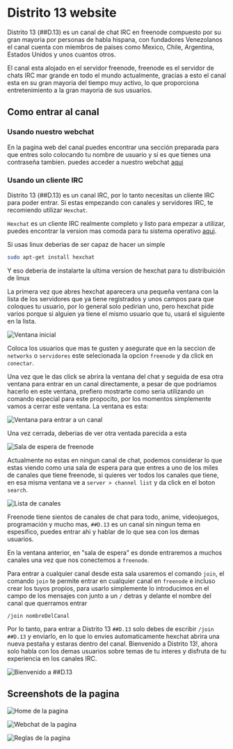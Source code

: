 # Distrito 13 website

Distrito 13 (##D.13) es un canal de chat IRC en freenode compuesto por su gran mayoria por personas de habla hispana, con fundadores Venezolanos el canal cuenta con miembros de paises como Mexico, Chile, Argentina, Estados Unidos y unos cuantos otros.

El canal esta alojado en el servidor freenode, freenode es el servidor de chats IRC mar grande en todo el mundo actualmente, gracias a esto el canal esta en su gran mayoria del tiempo muy activo, lo que proporciona entretenimiento a la gran mayoria de sus usuarios.

## Como entrar al canal

### Usando nuestro webchat
En la pagina web del canal puedes encontrar una sección preparada para que entres solo colocando tu nombre de usuario y sí es que tienes una contraseña tambien. puedes acceder a nuestro webchat [aqui]( www.google.com)

### Usando un cliente IRC
Distrito 13 (##D.13) es un canal IRC, por lo tanto necesitas un cliente IRC para poder entrar. Si estas empezando con canales y servidores IRC, te recomiendo utilizar `Hexchat`.

`Hexchat` es un cliente IRC realmente completo y listo para empezar a utilizar, puedes encontrar la version mas comoda para tu sistema operativo [aqui](https://hexchat.github.io/downloads.html). 

Si usas linux deberias de ser capaz de hacer un simple
```bash
sudo apt-get install hexchat
```
Y eso deberia de instalarte la ultima version de hexchat para tu distribuición de linux

La primera vez que abres hexchat aparecera una pequeña ventana con la lista de los servidores que ya tiene registrados y unos campos para que coloques tu usuario, por lo general solo pedirian uno, pero hexchat pide varios porque si alguien ya tiene el mismo usuario que tu, usará el siguiente en la lista.

![Ventana inicial](https://github.com/GamertodArk/distrito-13-website/blob/master/project-screenshots/hexchat-tutotial/network-list.png "Ventana inicial")

Coloca los usuarios que mas te gusten y asegurate que en la seccion de `networks` o `servidores` este selecionada la opcion `freenode` y da click en `conectar`.

Una vez que le das click se abrira la ventana del chat y seguida de esa otra ventana para entrar en un canal directamente, a pesar de que podriamos hacerlo en este ventana, prefiero mostrarte como seria utilizando un comando especial para este propocito, por los momentos simplemente vamos a cerrar este ventana. La ventana es esta:

![Ventana para entrar a un canal](https://github.com/GamertodArk/distrito-13-website/blob/master/project-screenshots/hexchat-tutotial/join-a-channel.png "Ventana para entrar a un canal")

Una vez cerrada, deberias de ver otra ventada parecida a esta

![Sala de espera de freenode](https://github.com/GamertodArk/distrito-13-website/blob/master/project-screenshots/hexchat-tutotial/freenode-standBy-room.png "Sala de espera de freenode")

Actualmente no estas en ningun canal de chat, podemos considerar lo que estas viendo como una sala de espera para que entres a uno de los miles de canales que tiene freenode, si quieres ver todos los canales que tiene, en esa misma ventana ve a `server > channel list` y da click en el boton `search`.

![Lista de canales](https://github.com/GamertodArk/distrito-13-website/blob/master/project-screenshots/hexchat-tutotial/channel-list.png "Lista de canales")

Freenode tiene sientos de canales de chat para todo, anime, videojuegos, programación y mucho mas, `##D.13` es un canal sin ningun tema en espesifico, puedes entrar ahi y hablar de lo que sea con los demas usuarios.

En la ventana anterior, en "sala de espera" es donde entraremos a muchos canales una vez que nos conectemos a `freenode`.

Para entrar a cualquier canal desde esta sala usaremos el comando `join`, el comando `join` te permite entrar en cualquier canal en `freenode` e incluso crear los tuyos propios, para usarlo simplemente lo introducimos en el campo de los mensajes con junto a un `/` detras y delante el nombre del canal que querramos entrar

```/join nombreDelCanal```

Por lo tanto, para entrar a Distrito 13 `##D.13` solo debes de escribir `/join ##D.13` y enviarlo, en lo que lo envies automaticamente hexchat abrira una nueva pestaña y estaras dentro del canal. Bienvenido a Distrito 13!, ahora solo habla con los demas usuarios sobre temas de tu interes y disfruta de tu experiencia en los canales IRC.

![Bienvenido a ##D.13](https://github.com/GamertodArk/distrito-13-website/blob/master/project-screenshots/hexchat-tutotial/d.13-room.png "Bienvenido a ##D.13")

## Screenshots de la pagina
![Home de la pagina](https://github.com/GamertodArk/distrito-13-website/blob/master/project-screenshots/Screenshot-1.png "Home de la pagina")

![Webchat de la pagina](https://github.com/GamertodArk/distrito-13-website/blob/master/project-screenshots/Screenshot-2.png "Webchat de la pagina")

![Reglas de la pagina](https://github.com/GamertodArk/distrito-13-website/blob/master/project-screenshots/Screenshot-3.png "Reglas de la pagina")